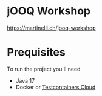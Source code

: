# jOOQ Workshop

https://martinelli.ch/jooq-workshop

# Prequisites

To run the project you'll need

- Java 17
- Docker or [Testcontainers Cloud](https://testcontainers.com/cloud/)
